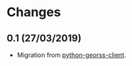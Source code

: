 # Changes

## 0.1 (27/03/2019)
* Migration from [python-georss-client](https://github.com/exxamalte/python-georss-client).
